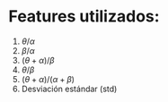 # Features utilizados:

1. $\theta / \alpha$
2. $\beta / \alpha$
3. $(\theta + \alpha) / \beta$
4. $\theta / \beta$
5. $(\theta + \alpha) / (\alpha + \beta)$
6. Desviación estándar (std)
